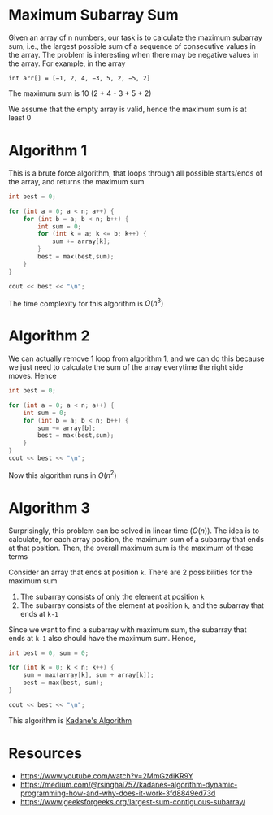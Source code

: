 # Maximum Subarray Sum

Given an array of n numbers, our task is to calculate the maximum subarray sum, i.e., the largest possible sum of a sequence of consecutive values in the array. The problem is interesting when there may be negative values in the array. For example, in the array

```
int arr[] = [−1, 2, 4, −3, 5, 2, −5, 2]
```

The maximum sum is 10 (2 + 4 - 3 + 5 + 2)

We assume that the empty array is valid, hence the maximum sum is at least 0

# Algorithm 1

This is a brute force algorithm, that loops through all possible starts/ends of the array, and returns the maximum sum

```cpp
int best = 0;

for (int a = 0; a < n; a++) {
    for (int b = a; b < n; b++) {
        int sum = 0;
        for (int k = a; k <= b; k++) {
            sum += array[k];
        }
        best = max(best,sum);
    }
}

cout << best << "\n";
```

The time complexity for this algorithm is $O(n^3)$

# Algorithm 2

We can actually remove 1 loop from algorithm 1, and we can do this because we just need to calculate the sum of the array everytime the right side moves. Hence

```cpp
int best = 0;

for (int a = 0; a < n; a++) {
    int sum = 0;
    for (int b = a; b < n; b++) {
        sum += array[b];
        best = max(best,sum);
    }
}
cout << best << "\n";
```

Now this algorithm runs in $O(n^2)$

# Algorithm 3

Surprisingly, this problem can be solved in linear time ($O(n)$). The idea is to calculate, for each array position, the maximum sum of a subarray that ends at that position. Then, the overall maximum sum is the maximum of these terms

Consider an array that ends at position `k`. There are 2 possibilities for the maximum sum

1. The subarray consists of only the element at position `k`
2. The subarray consists of the element at position `k`, and the subarray that ends at `k-1`

Since we want to find a subarray with maximum sum, the subarray that ends at `k-1` also should have the maximum sum. Hence,

```cpp
int best = 0, sum = 0;

for (int k = 0; k < n; k++) {
    sum = max(array[k], sum + array[k]);
    best = max(best, sum);
}

cout << best << "\n";
```

This algorithm is [Kadane's Algorithm](https://medium.com/@rsinghal757/kadanes-algorithm-dynamic-programming-how-and-why-does-it-work-3fd8849ed73d)

# Resources

- https://www.youtube.com/watch?v=2MmGzdiKR9Y
- https://medium.com/@rsinghal757/kadanes-algorithm-dynamic-programming-how-and-why-does-it-work-3fd8849ed73d
- https://www.geeksforgeeks.org/largest-sum-contiguous-subarray/
